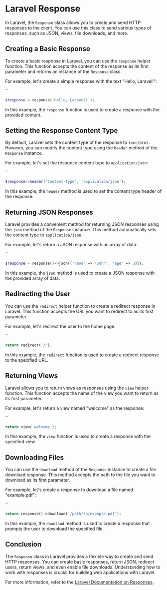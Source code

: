 # Laravel Response

In Laravel, the `Response` class allows you to create and send HTTP responses to the client. You can use this class to send various types of responses, such as JSON, views, file downloads, and more.

## Creating a Basic Response

To create a basic response in Laravel, you can use the `response` helper function. This function accepts the content of the response as its first parameter and returns an instance of the `Response` class.

For example, let's create a simple response with the text "Hello, Laravel!":

``
```php
$response = response('Hello, Laravel!');
```

In this example, the `response` function is used to create a response with the provided content.

## Setting the Response Content Type

By default, Laravel sets the content type of the response to `text/html`. However, you can modify the content type using the `header` method of the `Response` instance.

For example, let's set the response content type to `application/json`:

``
```php
$response->header('Content-Type', 'application/json');
```

In this example, the `header` method is used to set the content type header of the response.

## Returning JSON Responses

Laravel provides a convenient method for returning JSON responses using the `json` method of the `Response` instance. This method automatically sets the content type to `application/json`.

For example, let's return a JSON response with an array of data:

``
```php
$response = response()->json(['name' => 'John', 'age' => 30]);
```

In this example, the `json` method is used to create a JSON response with the provided array of data.

## Redirecting the User

You can use the `redirect` helper function to create a redirect response in Laravel. This function accepts the URL you want to redirect to as its first parameter.

For example, let's redirect the user to the home page:

``
```php
return redirect('/');
```

In this example, the `redirect` function is used to create a redirect response to the specified URL.

## Returning Views

Laravel allows you to return views as responses using the `view` helper function. This function accepts the name of the view you want to return as its first parameter.

For example, let's return a view named "welcome" as the response:

``
```php
return view('welcome');
```

In this example, the `view` function is used to create a response with the specified view.

## Downloading Files

You can use the `download` method of the `Response` instance to create a file download response. This method accepts the path to the file you want to download as its first parameter.

For example, let's create a response to download a file named "example.pdf":

``
```php
return response()->download('/path/to/example.pdf');
```

In this example, the `download` method is used to create a response that prompts the user to download the specified file.

## Conclusion

The `Response` class in Laravel provides a flexible way to create and send HTTP responses. You can create basic responses, return JSON, redirect users, return views, and even enable file downloads. Understanding how to work with responses is crucial for building web applications with Laravel.

For more information, refer to the [Laravel Documentation on Responses](https://laravel.com/docs/responses).
